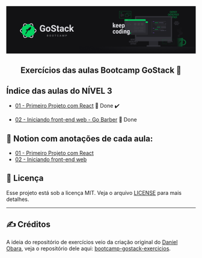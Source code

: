 <img alt="GoStack" src="../.github/GoStackBanner.png"/>

<h2 align="center">
  Exercícios das aulas Bootcamp GoStack 🚀
</h2>

## Índice das aulas do NÍVEL 3

- [01 - Primeiro Projeto com React](https://github.com/guilhermejulio/gostack-exercicios/tree/master/nivel-3/aula-1-primeiro-projeto-react) 🚀 Done :heavy_check_mark:

- [02 - Iniciando front-end web - Go Barber](https://github.com/guilhermejulio/gostack-exercicios/tree/master/nivel-3/02-gobarber-web) 🚀 Done 

## :open_book: Notion com anotações de cada aula:

- [01 - Primeiro Projeto com React](https://www.notion.so/Primeiro-Projeto-com-React-e823ce10436a4855a03369f6caac8454)
- [02 - Iniciando front-end web](https://www.notion.so/Iniciando-front-end-do-App-b12e585bde134f4f848d72011a572c97)

## :memo: Licença

Esse projeto está sob a licença MIT. Veja o arquivo [LICENSE](LICENSE) para mais detalhes.

---

## :writing_hand: Créditos

A ideia do repositório de exercícios veio da criação original do [Daniel Obara](https://github.com/DanielObara), veja o repositório dele aqui: [bootcamp-gostack-exercicios](https://github.com/DanielObara/bootcamp-gostack-exercicios).
